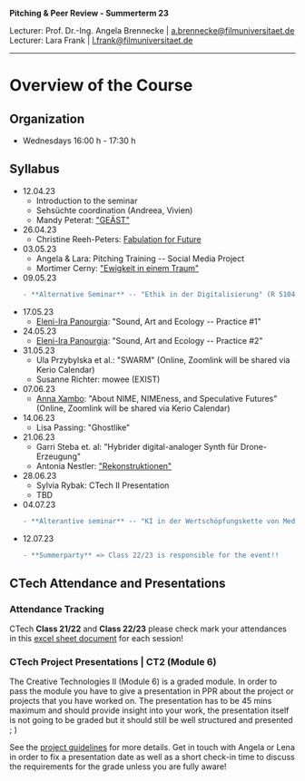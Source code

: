 <!-- ---  
title: Pitching Peer Review
author: Angela Brennecke
affiliation: Film University Babelsberg KONRAD WOLF
date: Summer term 23
---   -->
**Pitching & Peer Review - Summerterm 23**

Lecturer: Prof. Dr.-Ing. Angela Brennecke | a.brennecke@filmuniversitaet.de   
Lecturer: Lara Frank | l.frank@filmuniversitaet.de

---

# Overview of the Course

## Organization 

- Wednesdays 16:00 h - 17:30 h

## Syllabus

- 12.04.23
  - Introduction to the seminar
  - Sehsüchte coordination (Andreea, Vivien)
  - Mandy Peterat: ["GEÄST"](https://github.com/ctechfilmuniversity/lecture_sose23_ppr/tree/main/pitches)
- 26.04.23
  - Christine Reeh-Peters: [Fabulation for Future](https://www.fabulationforfuture.net)
- 03.05.23
  - Angela & Lara: Pitching Training -- Social Media Project
  - Mortimer Cerny: ["Ewigkeit in einem Traum"](https://github.com/ctechfilmuniversity/lecture_sose23_ppr/tree/main/pitches)
- 09.05.23
  ```diff
  - **Alternative Seminar** -- "Ethik in der Digitalisierung" (R 5104, Tuesday 23/05/09, 14:15-15:45)
  ```
- 17.05.23
  - [Eleni-Ira Panourgia](https://www.eleniirapanourgia.com): "Sound, Art and Ecology -- Practice #1"
- 24.05.23 
  - [Eleni-Ira Panourgia](https://www.eleniirapanourgia.com): "Sound, Art and Ecology -- Practice #2"
- 31.05.23 
  - Ula Przybylska et al.: "SWARM" (Online, Zoomlink will be shared via Kerio Calendar)
  - Susanne Richter: mowee (EXIST)
- 07.06.23 
  - [Anna Xambo](http://annaxambo.me): "About NIME, NIMEness, and Speculative Futures" (Online, Zoomlink will be shared via Kerio Calendar)
- 14.06.23 
  - Lisa Passing: "Ghostlike"
- 21.06.23 
  - Garri Steba et. al: "Hybrider digital-analoger Synth für Drone-Erzeugung"
  - Antonia Nestler: ["Rekonstruktionen"](https://github.com/ctechfilmuniversity/lecture_sose23_ppr/tree/main/pitches)
- 28.06.23 
  - Sylvia Rybak: CTech II Presentation
  - TBD
- 04.07.23 
  ```diff
  - **Alterantive seminar** -- "KI in der Wertschöpfungskette von Medienunternehmen und deren Implikationen auf das Gechäftsmodell" (R 5104, Tuesday 23/07/04, 14:15-15:45)
  ```
- 12.07.23
  ```diff
  - **Summerparty** => Class 22/23 is responsible for the event!!
  ```


## CTech Attendance and Presentations

### Attendance Tracking
CTech **Class 21/22** and **Class 22/23** please check mark your attendances in this [excel sheet document](https://owncloud.gwdg.de/index.php/s/bFLro11BndNy9HJ) for each session!


### CTech Project Presentations | CT2 (Module 6)

The Creative Technologies II (Module 6) is a graded module. In order to pass the module you have to give a presentation in PPR about the project or projects that you have worked on. The presentation has to be 45 mins maximum and should provide insight into your work, the presentation itself is not going to be graded but it should still be well structured and presented ; )

See the [project guidelines](https://github.com/ctechfilmuniversity/ctech_org/blob/main/teaching/ctech_project_guideline.pdf) for more details. Get in touch with Angela or Lena in order to fix a presentation date as well as a short check-in time to discuss the requirements for the grade unless you are fully aware!
